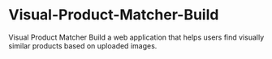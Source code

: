 # Visual-Product-Matcher-Build
Visual Product Matcher Build a web application that helps users find visually similar  products based on uploaded images. 
